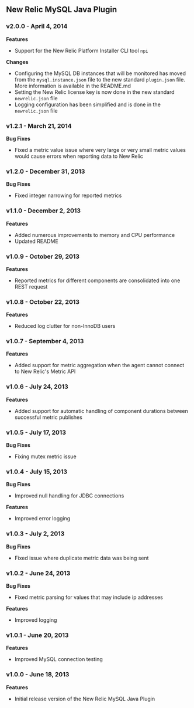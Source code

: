 ## New Relic MySQL Java Plugin ##

### v2.0.0 - April 4, 2014 ###

**Features**

* Support for the New Relic Platform Installer CLI tool `npi`

**Changes**

* Configuring the MySQL DB instances that will be monitored has moved from the `mysql.instance.json` file to the new standard `plugin.json` file. More information is available in the README.md
* Setting the New Relic license key is now done in the new standard `newrelic.json` file
* Logging configuration has been simplified and is done in the `newrelic.json` file

### v1.2.1 - March 21, 2014 ###

**Bug Fixes**

* Fixed a metric value issue where very large or very small metric values would cause errors when reporting data to New Relic

### v1.2.0 - December 31, 2013 ###

**Bug Fixes**

* Fixed integer narrowing for reported metrics

### v1.1.0 - December 2, 2013 ###

**Features**

* Added numerous improvements to memory and CPU performance
* Updated README

### v1.0.9 - October 29, 2013 ###

**Features**

* Reported metrics for different components are consolidated into one REST request

### v1.0.8 - October 22, 2013 ###

**Features**

* Reduced log clutter for non-InnoDB users

### v1.0.7 - September 4, 2013 ###

**Features**

* Added support for metric aggregation when the agent cannot connect to New Relic's Metric API

### v1.0.6 - July 24, 2013 ###

**Features**

* Added support for automatic handling of component durations between successful metric publishes

### v1.0.5 - July 17, 2013 ###

**Bug Fixes**

* Fixing mutex metric issue

### v1.0.4 - July 15, 2013 ###

**Bug Fixes**

* Improved null handling for JDBC connections

**Features**

* Improved error logging

### v1.0.3 - July 2, 2013 ###

**Bug Fixes**

* Fixed issue where duplicate metric data was being sent  

### v1.0.2 - June 24, 2013 ###

**Bug Fixes**

* Fixed metric parsing for values that may include ip addresses

**Features**

* Improved logging

### v1.0.1 - June 20, 2013 ###

**Features**

* Improved MySQL connection testing

### v1.0.0 - June 18, 2013 ###

**Features**

* Initial release version of the New Relic MySQL Java Plugin
